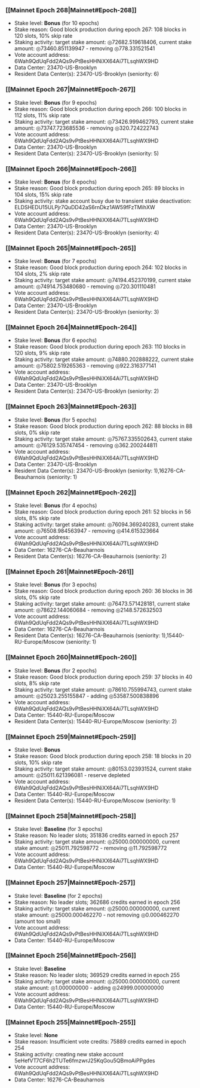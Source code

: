 ### [[Mainnet Epoch 268|Mainnet#Epoch-268]]
* Stake level: **Bonus** (for 10 epochs)
* Stake reason: Good block production during epoch 267: 108 blocks in 120 slots, 10% skip rate
* Staking activity: target stake amount: ◎72682.519618406, current stake amount: ◎73460.851139947 - removing ◎778.331521541
* Vote account address: 6Wah9QdUqFdd2AQs9vPtBesHHNiXX64Ai7TLsqhWX9HD
* Data Center: 23470-US-Brooklyn
* Resident Data Center(s): 23470-US-Brooklyn (seniority: 6)
### [[Mainnet Epoch 267|Mainnet#Epoch-267]]
* Stake level: **Bonus** (for 9 epochs)
* Stake reason: Good block production during epoch 266: 100 blocks in 112 slots, 11% skip rate
* Staking activity: target stake amount: ◎73426.999462793, current stake amount: ◎73747.723685536 - removing ◎320.724222743
* Vote account address: 6Wah9QdUqFdd2AQs9vPtBesHHNiXX64Ai7TLsqhWX9HD
* Data Center: 23470-US-Brooklyn
* Resident Data Center(s): 23470-US-Brooklyn (seniority: 5)
### [[Mainnet Epoch 266|Mainnet#Epoch-266]]
* Stake level: **Bonus** (for 8 epochs)
* Stake reason: Good block production during epoch 265: 89 blocks in 104 slots, 15% skip rate
* Staking activity: stake account busy due to transient stake deactivation: ELDSHEDU15ULPjr7QuDD42aS6rnDkz1AW59fFzTMihXW
* Vote account address: 6Wah9QdUqFdd2AQs9vPtBesHHNiXX64Ai7TLsqhWX9HD
* Data Center: 23470-US-Brooklyn
* Resident Data Center(s): 23470-US-Brooklyn (seniority: 4)
### [[Mainnet Epoch 265|Mainnet#Epoch-265]]
* Stake level: **Bonus** (for 7 epochs)
* Stake reason: Good block production during epoch 264: 102 blocks in 104 slots, 2% skip rate
* Staking activity: target stake amount: ◎74194.452370199, current stake amount: ◎74914.753480680 - removing ◎720.301110481
* Vote account address: 6Wah9QdUqFdd2AQs9vPtBesHHNiXX64Ai7TLsqhWX9HD
* Data Center: 23470-US-Brooklyn
* Resident Data Center(s): 23470-US-Brooklyn (seniority: 3)
### [[Mainnet Epoch 264|Mainnet#Epoch-264]]
* Stake level: **Bonus** (for 6 epochs)
* Stake reason: Good block production during epoch 263: 110 blocks in 120 slots, 9% skip rate
* Staking activity: target stake amount: ◎74880.202888222, current stake amount: ◎75802.519265363 - removing ◎922.316377141
* Vote account address: 6Wah9QdUqFdd2AQs9vPtBesHHNiXX64Ai7TLsqhWX9HD
* Data Center: 23470-US-Brooklyn
* Resident Data Center(s): 23470-US-Brooklyn (seniority: 2)
### [[Mainnet Epoch 263|Mainnet#Epoch-263]]
* Stake level: **Bonus** (for 5 epochs)
* Stake reason: Good block production during epoch 262: 88 blocks in 88 slots, 0% skip rate
* Staking activity: target stake amount: ◎75767.335502643, current stake amount: ◎76129.535747454 - removing ◎362.200244811
* Vote account address: 6Wah9QdUqFdd2AQs9vPtBesHHNiXX64Ai7TLsqhWX9HD
* Data Center: 23470-US-Brooklyn
* Resident Data Center(s): 23470-US-Brooklyn (seniority: 1),16276-CA-Beauharnois (seniority: 1)
### [[Mainnet Epoch 262|Mainnet#Epoch-262]]
* Stake level: **Bonus** (for 4 epochs)
* Stake reason: Good block production during epoch 261: 52 blocks in 56 slots, 8% skip rate
* Staking activity: target stake amount: ◎76094.369240283, current stake amount: ◎76508.984563947 - removing ◎414.615323664
* Vote account address: 6Wah9QdUqFdd2AQs9vPtBesHHNiXX64Ai7TLsqhWX9HD
* Data Center: 16276-CA-Beauharnois
* Resident Data Center(s): 16276-CA-Beauharnois (seniority: 2)
### [[Mainnet Epoch 261|Mainnet#Epoch-261]]
* Stake level: **Bonus** (for 3 epochs)
* Stake reason: Good block production during epoch 260: 36 blocks in 36 slots, 0% skip rate
* Staking activity: target stake amount: ◎76473.571428181, current stake amount: ◎78622.144060684 - removing ◎2148.572632503
* Vote account address: 6Wah9QdUqFdd2AQs9vPtBesHHNiXX64Ai7TLsqhWX9HD
* Data Center: 16276-CA-Beauharnois
* Resident Data Center(s): 16276-CA-Beauharnois (seniority: 1),15440-RU-Europe/Moscow (seniority: 1)
### [[Mainnet Epoch 260|Mainnet#Epoch-260]]
* Stake level: **Bonus** (for 2 epochs)
* Stake reason: Good block production during epoch 259: 37 blocks in 40 slots, 8% skip rate
* Staking activity: target stake amount: ◎78610.755994743, current stake amount: ◎25023.255155847 - adding ◎53587.500838896
* Vote account address: 6Wah9QdUqFdd2AQs9vPtBesHHNiXX64Ai7TLsqhWX9HD
* Data Center: 15440-RU-Europe/Moscow
* Resident Data Center(s): 15440-RU-Europe/Moscow (seniority: 2)
### [[Mainnet Epoch 259|Mainnet#Epoch-259]]
* Stake level: **Bonus**
* Stake reason: Good block production during epoch 258: 18 blocks in 20 slots, 10% skip rate
* Staking activity: target stake amount: ◎80153.023931524, current stake amount: ◎25011.621396081 - reserve depleted
* Vote account address: 6Wah9QdUqFdd2AQs9vPtBesHHNiXX64Ai7TLsqhWX9HD
* Data Center: 15440-RU-Europe/Moscow
* Resident Data Center(s): 15440-RU-Europe/Moscow (seniority: 1)
### [[Mainnet Epoch 258|Mainnet#Epoch-258]]
* Stake level: **Baseline** (for 3 epochs)
* Stake reason: No leader slots; 351836 credits earned in epoch 257
* Staking activity: target stake amount: ◎25000.000000000, current stake amount: ◎25011.792598772 - removing ◎11.792598772
* Vote account address: 6Wah9QdUqFdd2AQs9vPtBesHHNiXX64Ai7TLsqhWX9HD
* Data Center: 15440-RU-Europe/Moscow
### [[Mainnet Epoch 257|Mainnet#Epoch-257]]
* Stake level: **Baseline** (for 2 epochs)
* Stake reason: No leader slots; 362686 credits earned in epoch 256
* Staking activity: target stake amount: ◎25000.000000000, current stake amount: ◎25000.000462270 - not removing ◎0.000462270 (amount too small)
* Vote account address: 6Wah9QdUqFdd2AQs9vPtBesHHNiXX64Ai7TLsqhWX9HD
* Data Center: 15440-RU-Europe/Moscow
### [[Mainnet Epoch 256|Mainnet#Epoch-256]]
* Stake level: **Baseline**
* Stake reason: No leader slots; 369529 credits earned in epoch 255
* Staking activity: target stake amount: ◎25000.000000000, current stake amount: ◎1.000000000 - adding ◎24999.000000000
* Vote account address: 6Wah9QdUqFdd2AQs9vPtBesHHNiXX64Ai7TLsqhWX9HD
* Data Center: 15440-RU-Europe/Moscow
### [[Mainnet Epoch 255|Mainnet#Epoch-255]]
* Stake level: **None**
* Stake reason: Insufficient vote credits: 75889 credits earned in epoch 254
* Staking activity: creating new stake account 5eHefVT7CF6h2TUTe6fmzwrJ25KqGou5QBmoAiPPgdes
* Vote account address: 6Wah9QdUqFdd2AQs9vPtBesHHNiXX64Ai7TLsqhWX9HD
* Data Center: 16276-CA-Beauharnois